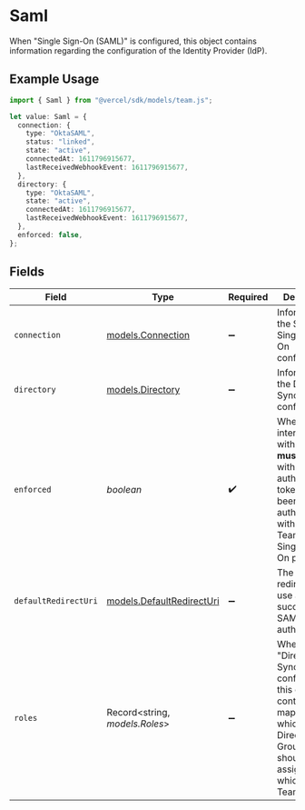 # Saml

When "Single Sign-On (SAML)" is configured, this object contains information regarding the configuration of the Identity Provider (IdP).

## Example Usage

```typescript
import { Saml } from "@vercel/sdk/models/team.js";

let value: Saml = {
  connection: {
    type: "OktaSAML",
    status: "linked",
    state: "active",
    connectedAt: 1611796915677,
    lastReceivedWebhookEvent: 1611796915677,
  },
  directory: {
    type: "OktaSAML",
    state: "active",
    connectedAt: 1611796915677,
    lastReceivedWebhookEvent: 1611796915677,
  },
  enforced: false,
};
```

## Fields

| Field                                                                                                                                                           | Type                                                                                                                                                            | Required                                                                                                                                                        | Description                                                                                                                                                     |
| --------------------------------------------------------------------------------------------------------------------------------------------------------------- | --------------------------------------------------------------------------------------------------------------------------------------------------------------- | --------------------------------------------------------------------------------------------------------------------------------------------------------------- | --------------------------------------------------------------------------------------------------------------------------------------------------------------- |
| `connection`                                                                                                                                                    | [models.Connection](../models/connection.md)                                                                                                                    | :heavy_minus_sign:                                                                                                                                              | Information for the SAML Single Sign-On configuration.                                                                                                          |
| `directory`                                                                                                                                                     | [models.Directory](../models/directory.md)                                                                                                                      | :heavy_minus_sign:                                                                                                                                              | Information for the Directory Sync configuration.                                                                                                               |
| `enforced`                                                                                                                                                      | *boolean*                                                                                                                                                       | :heavy_check_mark:                                                                                                                                              | When `true`, interactions with the Team **must** be done with an authentication token that has been authenticated with the Team's SAML Single Sign-On provider. |
| `defaultRedirectUri`                                                                                                                                            | [models.DefaultRedirectUri](../models/defaultredirecturi.md)                                                                                                    | :heavy_minus_sign:                                                                                                                                              | The default redirect URI to use after successful SAML authentication.                                                                                           |
| `roles`                                                                                                                                                         | Record<string, *models.Roles*>                                                                                                                                  | :heavy_minus_sign:                                                                                                                                              | When "Directory Sync" is configured, this object contains a mapping of which Directory Group (by ID) should be assigned to which Vercel Team "role".            |